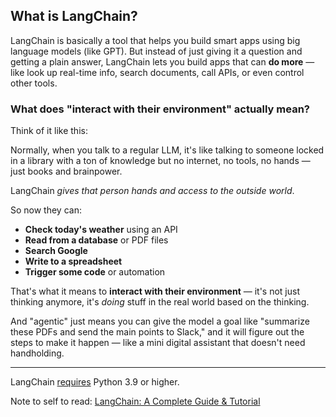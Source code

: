 ## What is LangChain?
LangChain is basically a tool that helps you build smart apps using big language models (like GPT). But instead of just giving it a question and getting a plain answer, LangChain lets you build apps that can **do more** — like look up real-time info, search documents, call APIs, or even control other tools.

### What does "interact with their environment" actually mean?

Think of it like this:

Normally, when you talk to a regular LLM, it's like talking to someone locked in a library with a ton of knowledge but no internet, no tools, no hands — just books and brainpower.

LangChain *gives that person hands and access to the outside world*.

So now they can:

* **Check today's weather** using an API
* **Read from a database** or PDF files
* **Search Google**
* **Write to a spreadsheet**
* **Trigger some code** or automation

That's what it means to **interact with their environment** — it's not just thinking anymore, it's *doing* stuff in the real world based on the thinking.

And "agentic" just means you can give the model a goal like "summarize these PDFs and send the main points to Slack," and it will figure out the steps to make it happen — like a mini digital assistant that doesn't need handholding.

---

LangChain [requires](https://pypi.org/project/langchain/) Python 3.9 or higher.

Note to self to read: [LangChain: A Complete Guide & Tutorial](https://nanonets.com/blog/langchain/)

<br>
